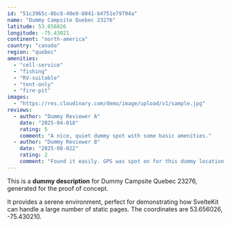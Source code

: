 ```yaml
---
id: "51c3965c-0bc8-40e9-8041-b4751e79794a"
name: "Dummy Campsite Quebec 23276"
latitude: 53.656026
longitude: -75.43021
continent: "north-america"
country: "canada"
region: "quebec"
amenities:
  - "cell-service"
  - "fishing"
  - "RV-suitable"
  - "tent-only"
  - "fire-pit"
images:
  - "https://res.cloudinary.com/demo/image/upload/v1/sample.jpg"
reviews:
  - author: "Dummy Reviewer A"
    date: "2025-04-018"
    rating: 5
    comment: "A nice, quiet dummy spot with some basic amenities."
  - author: "Dummy Reviewer B"
    date: "2025-08-022"
    rating: 2
    comment: "Found it easily. GPS was spot on for this dummy location."
---
```


This is a **dummy description** for Dummy Campsite Quebec 23276, generated for the proof of concept.

It provides a serene environment, perfect for demonstrating how SvelteKit can handle a large number of static pages. The coordinates are 53.656026, -75.430210.
